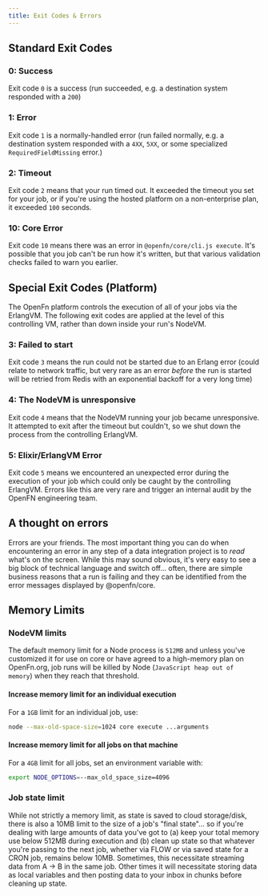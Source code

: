 ```yaml
---
title: Exit Codes & Errors
---
```


## Standard Exit Codes

### 0: Success

Exit code `0` is a success (run succeeded, e.g. a destination system responded
with a `200`)

### 1: Error

Exit code `1` is a normally-handled error (run failed normally, e.g. a
destination system responded with a `4XX`, `5XX`, or some specialized
`RequiredFieldMissing` error.)

### 2: Timeout

Exit code `2` means that your run timed out. It exceeded the timeout you set for
your job, or if you're using the hosted platform on a non-enterprise plan, it
exceeded `100` seconds.

### 10: Core Error

Exit code `10` means there was an error in `@openfn/core/cli.js execute`. It's
possible that you job can't be run how it's written, but that various validation
checks failed to warn you earlier.

## Special Exit Codes (Platform)

The OpenFn platform controls the execution of all of your jobs via the ErlangVM.
The following exit codes are applied at the level of this controlling VM, rather
than down inside your run's NodeVM.

### 3: Failed to start

Exit code `3` means the run could not be started due to an Erlang error (could
relate to network traffic, but very rare as an error _before_ the run is started
will be retried from Redis with an exponential backoff for a very long time)

### 4: The NodeVM is unresponsive

Exit code `4` means that the NodeVM running your job became unresponsive. It
attempted to exit after the timeout but couldn't, so we shut down the process
from the controlling ErlangVM.

### 5: Elixir/ErlangVM Error

Exit code `5` means we encountered an unexpected error during the execution of
your job which could only be caught by the controlling ErlangVM. Errors like
this are very rare and trigger an internal audit by the OpenFN engineering team.

## A thought on errors

Errors are your friends. The most important thing you can do when encountering
an error in any step of a data integration project is to _read_ what's on the
screen. While this may sound obvious, it's very easy to see a big block of
technical language and switch off... often, there are simple business reasons
that a run is failing and they can be identified from the error messages
displayed by @openfn/core.

## Memory Limits

### NodeVM limits

The default memory limit for a Node process is `512MB` and unless you've
customized it for use on core or have agreed to a high-memory plan on
OpenFn.org, job runs will be killed by Node (`JavaScript heap out of memory`)
when they reach that threshold.

#### Increase memory limit for an individual execution

For a `1GB` limit for an individual job, use:

```sh
node --max-old-space-size=1024 core execute ...arguments
```

#### Increase memory limit for all jobs on that machine

For a `4GB` limit for all jobs, set an environment variable with:

```sh
export NODE_OPTIONS=--max_old_space_size=4096
```

### Job state limit

While not strictly a memory limit, as state is saved to cloud storage/disk,
there is also a 10MB limit to the size of a job's "final state"... so if you're
dealing with large amounts of data you've got to (a) keep your total memory use
below 512MB during execution and (b) clean up state so that whatever you're
passing to the next job, whether via FLOW or via saved state for a CRON job,
remains below 10MB. Sometimes, this necessitate streaming data from A -> B in
the same job. Other times it will necessitate storing data as local variables
and then posting data to your inbox in chunks before cleaning up state.
